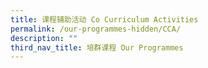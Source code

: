 ```yaml
---
title: 课程辅助活动 Co Curriculum Activities
permalink: /our-programmes-hidden/CCA/
description: ""
third_nav_title: 培群课程 Our Programmes
---
```


